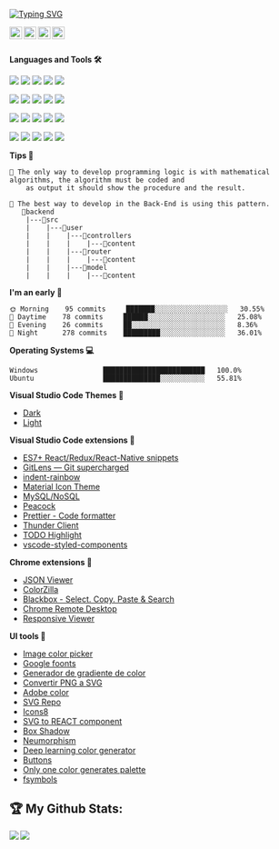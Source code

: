 [![Typing SVG](https://readme-typing-svg.herokuapp.com?font=play&size=30&duration=2000&color=dc6673&multiline=true&height=80&lines=HELLO,+I+AM+I$AAC+ANTEPARA+C)](https://git.io/typing-svg)

<a href="https://linkedin.com/in/isaacanteparac" >
  <img align="left" alt="Ashwani's Linkdein" width="22px" style="background-color:#fff;" src="https://www.svgrepo.com/show/157006/linkedin.svg" />
</a>
<a href="https://twitter.com/isaacanteparac">
  <img align="left" alt="Ashwani's Twitter" width="22px" src="https://www.svgrepo.com/show/382739/twitter.svg" />
</a>
<a href="https://github.com/isaacanteparac">
  <img align="left" alt="Ashwani's Github" width="22px" src="https://www.svgrepo.com/show/217753/github.svg" />
</a>
<a href="https://instagram.com/isaacanteparac">
  <img align="left" alt="Ashwani's Instagram" width="22px" src="https://www.svgrepo.com/show/13639/instagram.svg" />
</a>
<br/>
<br/>

**Languages and Tools 🛠️**

<a src="https://code.visualstudio.com/"><img src="https://img.icons8.com/color/48/visual-studio-code-2019.png"/></a>
<a src="https://www.w3schools.com/css/"><img src="https://img.icons8.com/color/48/000000/css3.png"/></a>
<a src="https://www.w3schools.com/html/"><img src="https://img.icons8.com/color/48/000000/html-5.png"/></a>
<a src="https://git-scm.com/"><img src="https://img.icons8.com/color/48/000000/git.png"/></a>
<a src="https://github.com/"><img src="https://img.icons8.com/color/48/000000/github--v1.png"/></a>

<a src="https://www.javascript.com/"><img src="https://img.icons8.com/color/48/000000/javascript.png"/></a>
<a src="https://www.typescriptlang.org/"><img src="https://img.icons8.com/color/48/000000/typescript.png"/></a>
<a src="https://www.python.org/"><img src="https://img.icons8.com/color/48/000000/python.png"/></a>
<a src="https://www.typescriptlang.org/"><img src="https://img.icons8.com/color/48/000000/java.png"/></a>
<a src="https://sass-lang.com/"><img src="https://img.icons8.com/color/48/000000/sass.png"/></a>

<a src="https://nodejs.org/"><img src="https://img.icons8.com/color/48/000000/nodejs.png"/></a>
<a src="https://reactjs.org/"><img src="https://img.icons8.com/color/48/000000/react-native.png"/></a>
<a src="https://www.npmjs.com/"><img src="https://img.icons8.com/color/48/000000/npm.png"/></a>
<a src="https://handlebarsjs.com/"><img src="https://img.icons8.com/officexs/48/handlebar-mustache.png"/></a>
<a src="https://flask.palletsprojects.com/en/2.1.x/"><img src="https://img.icons8.com/nolan/48/flask.png"/></a>

<a src="https://www.mysql.com/"><img src="https://img.icons8.com/color/48/mysql-logo.png"/></a>
<a src="https://www.mongodb.com/"><img src="https://img.icons8.com/color/48/000000/mongodb.png"/></a>
<a src="https://getbootstrap.com/"><img src="https://img.icons8.com/color/48/000000/bootstrap.png"/></a>
<a src="https://mui.com/"><img src="https://img.icons8.com/color/48/000000/material-ui.png"/></a>
<a src="https://www.adobe.com/la/products/xd.html"><img src="https://img.icons8.com/color/48/adobe-xd--v1.png"/></a>


**Tips 📓** 
```text
🧠 The only way to develop programming logic is with mathematical algorithms, the algorithm must be coded and
    as output it should show the procedure and the result.
    
🐲 The best way to develop in the Back-End is using this pattern.
   📁backend
    |---📁src
    |    |---📁user
    |    |    |---📁controllers
    |    |    |    |---📄content
    |    |    |---📁router
    |    |    |    |---📄content
    |    |    |---📁model
    |    |    |    |---📄content

```

**I'm an early 🐤** 
```text
🌞 Morning    95 commits     ███████░░░░░░░░░░░░░░░░░░   30.55% 
🌆 Daytime    78 commits     ██████░░░░░░░░░░░░░░░░░░░   25.08% 
🌃 Evening    26 commits     ██░░░░░░░░░░░░░░░░░░░░░░░   8.36% 
🌙 Night      278 commits    █████████░░░░░░░░░░░░░░░░   36.01% 

```

**Operating Systems 💻**
```text
Windows                █████████████████████████   100.0%
Ubuntu                 ██████████████░░░░░░░░░░░   55.81% 
```
**Visual Studio Code Themes 🎨**
- [Dark](https://marketplace.visualstudio.com/items?itemName=thisisisaacac.theme-dark-bat)
- [Light](https://marketplace.visualstudio.com/items?itemName=thisisisaacac.theme-light-idac)

**Visual Studio Code extensions 🧩**
- [ES7+ React/Redux/React-Native snippets](https://marketplace.visualstudio.com/items?itemName=dsznajder.es7-react-js-snippets)
- [GitLens — Git supercharged](https://marketplace.visualstudio.com/items?itemName=eamodio.gitlens)
- [indent-rainbow](https://marketplace.visualstudio.com/items?itemName=oderwat.indent-rainbow)
- [Material Icon Theme](https://marketplace.visualstudio.com/items?itemName=PKief.material-icon-theme)
- [MySQL/NoSQL](https://marketplace.visualstudio.com/items?itemName=cweijan.vscode-mysql-client2)
- [Peacock](https://marketplace.visualstudio.com/items?itemName=johnpapa.vscode-peacock)
- [Prettier - Code formatter](https://marketplace.visualstudio.com/items?itemName=esbenp.prettier-vscode)
- [Thunder Client](https://marketplace.visualstudio.com/items?itemName=rangav.vscode-thunder-client)
- [TODO Highlight](https://marketplace.visualstudio.com/items?itemName=wayou.vscode-todo-highlight)
- [vscode-styled-components](https://marketplace.visualstudio.com/items?itemName=styled-components.vscode-styled-components)

**Chrome extensions 🧩**
- [JSON Viewer](https://chrome.google.com/webstore/detail/json-viewer/gbmdgpbipfallnflgajpaliibnhdgobh/related?hl=es)
- [ColorZilla](https://chrome.google.com/webstore/detail/colorzilla/bhlhnicpbhignbdhedgjhgdocnmhomnp?hl=es)
- [Blackbox - Select. Copy. Paste & Search](https://chrome.google.com/webstore/detail/blackbox-select-copy-past/mcgbeeipkmelnpldkobichboakdfaeon?hl=es)
- [Chrome Remote Desktop](https://chrome.google.com/webstore/detail/chrome-remote-desktop/inomeogfingihgjfjlpeplalcfajhgai?hl=es)
- [Responsive Viewer](https://chrome.google.com/webstore/detail/responsive-viewer/inmopeiepgfljkpkidclfgbgbmfcennb?hl=es)

**UI tools 💅**
- [Image color picker](https://imagecolorpicker.com/es)
- [Google foonts](https://fonts.google.com/?preview.text=EW&preview.text_type=custom)
- [Generador de gradiente de color](https://mybrandnewlogo.com/es/generador-de-gradiente-de-color)
- [Convertir PNG a SVG](https://onlineconvertfree.com/es/convert-format/png-to-svg/)
- [Adobe color](https://color.adobe.com/es/create/color-wheel)
- [SVG Repo](https://www.svgrepo.com/svg/311167/select-all)
- [Icons8](https://icons8.com/)
- [SVG to REACT component](https://react-svgr.com/playground/)
- [Box Shadow](https://www.cssmatic.com/es/box-shadow)
- [Neumorphism](https://neumorphism.io/#e0e0e0)
- [Deep learning color generator](https://colors.eva.design/)
- [Buttons](https://getcssscan.com/css-buttons-examples)
- [Only one color generates palette](https://mycolor.space/)
- [fsymbols](https://fsymbols.com/es/generadores/tarty/)
## :trophy: My Github Stats:
<div align="center">
  <a href="https://github-readme-stats.vercel.app/api?username=isaacanteparac&theme=tokyonight">
    <img  align="left" src="https://github-readme-stats.vercel.app/api?username=isaacanteparac&count_private=true&show_icons=true&theme=tokyonight" />
  </a>
  <a href="https://github-readme-stats.vercel.app/api/top-langs/?username=isaacanteparac&hide=php&theme=tokyonight">
    <img align="left" src="https://github-readme-stats.vercel.app/api/top-langs/?username=isaacanteparac&hide=php&theme=tokyonight" />
  </a>
</div>

